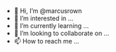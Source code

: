 - 👋 Hi, I’m @marcusrown
- 👀 I’m interested in ...
- 🌱 I’m currently learning ...
- 💞️ I’m looking to collaborate on ...
- 📫 How to reach me ...

<!---
marcusrown/marcusrown is a ✨ special ✨ repository because its `README.md` (this file) appears on your GitHub profile.
You can click the Preview link to take a look at your changes.
--->
